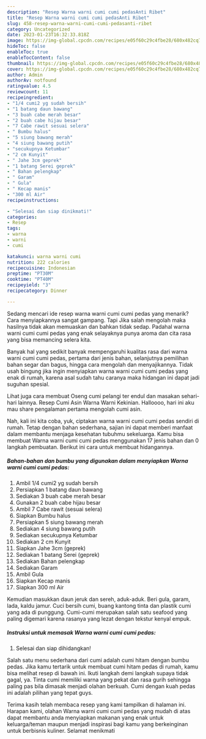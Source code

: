 ```yaml
---
description: "Resep Warna warni cumi cumi pedasAnti Ribet"
title: "Resep Warna warni cumi cumi pedasAnti Ribet"
slug: 458-resep-warna-warni-cumi-cumi-pedasanti-ribet
category: Uncategorized
date: 2023-01-23T16:32:33.818Z
image: https://img-global.cpcdn.com/recipes/e05f60c29c4fbe28/680x482cq70/warna-warni-cumi-cumi-pedas-foto-resep-utama.jpg
hideToc: false
enableToc: true
enableTocContent: false
thumbnail: https://img-global.cpcdn.com/recipes/e05f60c29c4fbe28/680x482cq70/warna-warni-cumi-cumi-pedas-foto-resep-utama.jpg
cover: https://img-global.cpcdn.com/recipes/e05f60c29c4fbe28/680x482cq70/warna-warni-cumi-cumi-pedas-foto-resep-utama.jpg
author: Admin
authorAv: notfound
ratingvalue: 4.5
reviewcount: 11
recipeingredient:
- "1/4 cumi2 yg sudah bersih"
- "1 batang daun bawang"
- "3 buah cabe merah besar"
- "2 buah cabe hijau besar"
- "7 Cabe rawit sesuai selera"
- " Bumbu halus"
- "5 siung bawang merah"
- "4 siung bawang putih"
- "secukupnya Ketumbar"
- "2 cm Kunyit"
- " Jahe 3cm geprek"
- "1 batang Serei geprek"
- " Bahan pelengkap"
- " Garam"
- " Gula"
- " Kecap manis"
- "300 ml Air"
recipeinstructions:

- "Selesai dan siap dinikmati!"
categories:
- Resep
tags:
- warna
- warni
- cumi

katakunci: warna warni cumi 
nutrition: 222 calories
recipecuisine: Indonesian
preptime: "PT30M"
cooktime: "PT40M"
recipeyield: "3"
recipecategory: Dinner

---
```



Sedang mencari ide resep warna warni cumi cumi pedas yang menarik? Cara menyiapkannya sangat gampang. Tapi Jika salah mengolah maka hasilnya tidak akan memuaskan dan bahkan tidak sedap. Padahal warna warni cumi cumi pedas yang enak selayaknya punya aroma dan cita rasa yang bisa memancing selera kita.


Banyak hal yang sedikit banyak mempengaruhi kualitas rasa dari warna warni cumi cumi pedas, pertama dari jenis bahan, selanjutnya pemilihan bahan segar dan bagus, hingga cara mengolah dan menyajikannya. Tidak usah bingung jika ingin menyiapkan warna warni cumi cumi pedas yang enak di rumah, karena asal sudah tahu caranya maka hidangan ini dapat jadi suguhan spesial.

Lihat juga cara membuat Oseng cumi pelangi ter endul dan masakan sehari-hari lainnya. Resep Cumi Asin Warna Warni Kekinian. Halloooo, hari ini aku mau share pengalaman pertama mengolah cumi asin.


Nah, kali ini kita coba, yuk, ciptakan warna warni cumi cumi pedas sendiri di rumah. Tetap dengan bahan sederhana, sajian ini dapat memberi manfaat dalam membantu menjaga kesehatan tubuhmu sekeluarga. Kamu bisa membuat Warna warni cumi cumi pedas menggunakan 17 jenis bahan dan 0 langkah pembuatan. Berikut ini cara untuk membuat hidangannya.

<!--inarticleads1-->

##### Bahan-bahan dan bumbu yang digunakan dalam menyiapkan Warna warni cumi cumi pedas:

1. Ambil 1/4 cumi2 yg sudah bersih
1. Persiapkan 1 batang daun bawang
1. Sediakan 3 buah cabe merah besar
1. Gunakan 2 buah cabe hijau besar
1. Ambil 7 Cabe rawit (sesuai selera)
1. Siapkan  Bumbu halus
1. Persiapkan 5 siung bawang merah
1. Sediakan 4 siung bawang putih
1. Sediakan secukupnya Ketumbar
1. Sediakan 2 cm Kunyit
1. Siapkan  Jahe 3cm (geprek)
1. Sediakan 1 batang Serei (geprek)
1. Sediakan  Bahan pelengkap
1. Sediakan  Garam
1. Ambil  Gula
1. Siapkan  Kecap manis
1. Siapkan 300 ml Air


Kemudian masukkan daun jeruk dan sereh, aduk-aduk. Beri gula, garam, lada, kaldu jamur. Cuci bersih cumi, buang kantong tinta dan plastik cumi yang ada di punggung. Cumi-cumi merupakan salah satu seafood yang paling digemari karena rasanya yang lezat dengan tekstur kenyal empuk. 

<!--inarticleads2-->

##### Instruksi untuk memasak Warna warni cumi cumi pedas:


1. Selesai dan siap dihidangkan!

Salah satu menu sederhana dari cumi adalah cumi hitam dengan bumbu pedas. Jika kamu tertarik untuk membuat cumi hitam pedas di rumah, kamu bisa melihat resep di bawah ini. Ikuti langkah demi langkah supaya tidak gagal, ya. Tinta cumi memiliki warna yang pekat dan rasa gurih sehingga paling pas bila dimasak menjadi olahan berkuah. Cumi dengan kuah pedas ini adalah pilihan yang tepat guys. 

Terima kasih telah membaca resep yang kami tampilkan di halaman ini. Harapan kami, olahan Warna warni cumi cumi pedas yang mudah di atas dapat membantu anda menyiapkan makanan yang enak untuk keluarga/teman maupun menjadi inspirasi bagi kamu yang berkeinginan untuk berbisnis kuliner. Selamat menikmati
